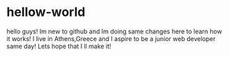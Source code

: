 # hellow-world


hello guys!
Im new to github and Im doing same changes here to learn how it works!
I live in Athens,Greece and I aspire to be a junior web developer same day!
Lets hope that I ll make it!
